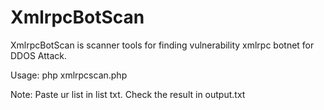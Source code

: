 # XmlrpcBotScan

XmlrpcBotScan is scanner tools for finding vulnerability xmlrpc botnet for DDOS Attack.

Usage: php xmlrpcscan.php

Note:
Paste ur list in list txt.
Check the result in output.txt
